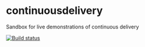 # continuousdelivery
Sandbox for live demonstrations of continuous delivery

[![Build status](https://ci.appveyor.com/api/projects/status/79gorekalmals59g?svg=true)](https://ci.appveyor.com/project/iainsproat/continuousdelivery)
